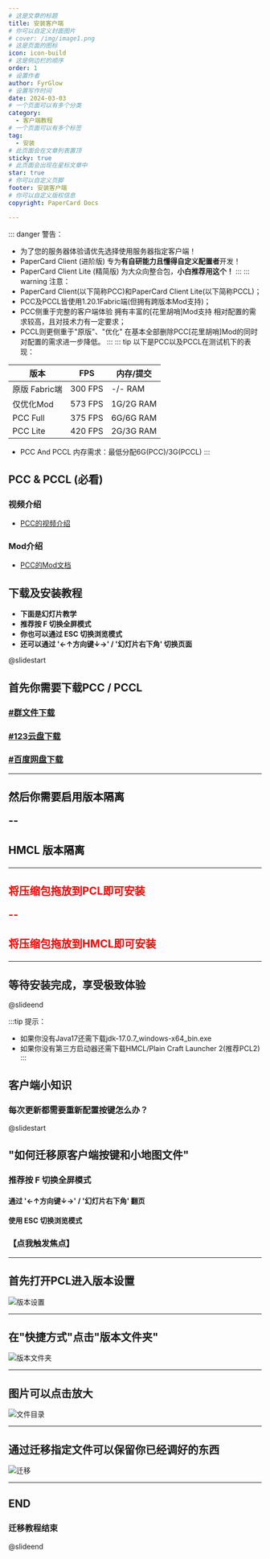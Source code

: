 ```yaml
---
# 这是文章的标题
title: 安装客户端
# 你可以自定义封面图片
# cover: /img/image1.png
# 这是页面的图标
icon: icon-build
# 这是侧边栏的顺序
order: 1
# 设置作者
author: FyrGlow
# 设置写作时间
date: 2024-03-03
# 一个页面可以有多个分类
category:
  - 客户端教程
# 一个页面可以有多个标签
tag:
  - 安装
# 此页面会在文章列表置顶
sticky: true
# 此页面会出现在星标文章中
star: true
# 你可以自定义页脚
footer: 安装客户端
# 你可以自定义版权信息
copyright: PaperCard Docs

---
```


::: danger 警告：
- 为了您的服务器体验请优先选择使用服务器指定客户端！
- PaperCard Client (进阶版) 专为**有自研能力且懂得自定义配置者**开发！
- PaperCard Client Lite (精简版) 为大众向整合包，**小白推荐用这个！**
:::
::: warning 注意：
- PaperCard Client(以下简称PCC)和PaperCard Client Lite(以下简称PCCL)；
- PCC及PCCL皆使用1.20.1Fabric端(但拥有跨版本Mod支持)；
- PCC侧重于完整的客户端体验 拥有丰富的[花里胡哨]Mod支持 相对配置的需求较高，且对技术力有一定要求；
- PCCL则更侧重于"原版"、"优化" 在基本全部删除PCC[花里胡哨]Mod的同时对配置的需求进一步降低。
:::
::: tip 以下是PCC以及PCCL在测试机下的表现：

| 版本 | FPS | 内存/提交 |
|-------|-------|-------|
| 原版 Fabric端 | 300 FPS | -/- RAM |
| 仅优化Mod | 573 FPS | 1G/2G RAM |
| PCC Full | 375 FPS | 6G/6G RAM |
| PCC Lite | 420 FPS | 2G/3G RAM |

- PCC And PCCL 内存需求：最低分配6G(PCC)/3G(PCCL)
:::

## PCC & PCCL (必看)
### 视频介绍
- [PCC的视频介绍](https://www.bilibili.com/video/BV1Qx42117xv "BiliBili")
<BiliBili bvid="BV1Qx42117xv" width=50% />

### Mod介绍
- [PCC的Mod文档](https://docs.qq.com/sheet/DSXBDZ3d0TlhFcmpH "Mod文档")
<SiteInfo name="PaperCard Client Docs" url="https://docs.qq.com/sheet/DSXBDZ3d0TlhFcmpH" preview="/pic/ModDocs.png" />

## 下载及安装教程
- **下面是幻灯片教学**
- **推荐按 F 切换全屏模式**
- **你也可以通过 ESC 切换浏览模式**
- **还可以通过 '←↑方向键↓→' / '幻灯片右下角' 切换页面**



@slidestart

## 首先你需要下载PCC / PCCL

<!-- .element: class="r-fit-text" -->

<h3><a href="http://qm.qq.com/cgi-bin/qm/qr?_wv=1027&k=kGOkeDmnwG5utTe1tv5eAfcHDXzR38LE&authKey=xLn%2BoCT2a9dT8dvaJgdI%2ByzkKy92UepIhrggTcJcKTjsoafeZZsMD4kuGzmdWK8Z&noverify=0&group_code=860768366" target="_blank">#群文件下载</a></h3>
<h3><a href="https://www.123pan.com/s/JbM0Vv-GEQNH.html" target="_blank">#123云盘下载</a></h3>
<h3><a href="https://pan.baidu.com/s/18ex4pLiAA7DDDNq-PzBiWg?pwd=Miss" target="_blank">#百度网盘下载</a></h3>

---

<!-- .slide: data-auto-animate data-background-image="/pic/t/隔离.png" -->
<h2 style="color:#111;">然后你需要启用版本隔离

--

<!-- .slide: data-auto-animate data-background-image="/pic/t/隔离1.png" -->
<h2 style="color:#111;">HMCL 版本隔离

---

<!-- .slide: data-auto-animate data-background-image="/pic/t/安装.gif" -->
<h2 style="color:#ff0000;">将压缩包拖放到PCL即可安装

--

<!-- .slide: data-auto-animate data-background-image="/pic/t/安装2.gif" -->
<h2 style="color:#ff0000;">将压缩包拖放到HMCL即可安装

---

## 等待安装完成，享受极致体验
@slideend


:::tip 提示：
- 如果你没有Java17还需下载jdk-17.0.7_windows-x64_bin.exe
- 如果你没有第三方启动器还需下载HMCL/Plain Craft Launcher 2(推荐PCL2)
:::


## 客户端小知识
### 每次更新都需要重新配置按键怎么办？

@slidestart

## "如何迁移原客户端按键和小地图文件"
<!-- .element: class="r-fit-text" -->
### 推荐按 F 切换全屏模式
#### 通过 '←↑方向键↓→' / '幻灯片右下角' 翻页
#### 使用 ESC 切换浏览模式
### 【点我触发焦点】

---

## **首先打开PCL进入版本设置**

![版本设置](/pic/版本设置.png)

---

## **在"快捷方式"点击"版本文件夹"**

![版本文件夹](/pic/版本文件夹.png)

---

## **图片可以点击放大**
![文件目录](/pic/文件目录.png)

---

## **通过迁移指定文件可以保留你已经调好的东西**
<!-- .element: class="r-fit-text" -->

![迁移](/pic/替换.png)


---

## END
### 迁移教程结束

@slideend
